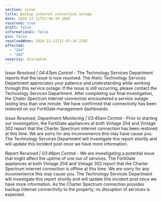 ```yaml
---
section: issue
title: Backup internet connection outage
date: 2024-12-11T21:46:34.268Z
resolved: true
draft: false
informational: false
pin: false
resolvedWhen: 2024-12-11T21:47:34.270Z
affected:
  - "204"
  - "302"
severity: disrupted
---
```

*Issue Resolved | 04:47pm Central* - The Technology Services Department reports that the issue is now resolved. The Atelic Technology Services Department appreciates your patience and understanding while working through this service outage. If the issue is still occurring, please contact the Technology Services Department. After completing our final investigation, the Chater Spectrum internet connection encountered a service outage lasting less than one minute. We have confirmed that connectivity has been restored on our FortiGate management dashboards.

*Issue Resolved, Department Monitoring | 03:45am Central* - Prior to starting our investigation, the FortiGate appliances at both Vintage 204 and Vintage 302 report that the Charter Spectrum internet connection has been restored at this time. We are sorry for any inconvenience this may have cause you. The Technology Services Department will investigate this report shortly and will update this incident post once we have more information.

*Report Received | 03:46pm Central* - We are investigating a potential issue that might affect the uptime of one our of services. The FortiGate appliances at both Vintage 204 and Vintage 302 report that the Charter Spectrum internet connection is offline at this time. We are sorry for any inconvenience this may cause you. The Technology Services Department will investigate this report shortly and will update this incident post once we have more information. As the Charter Spectrum connection provides backup internet connectivity to the property, no disruption of services is expected.